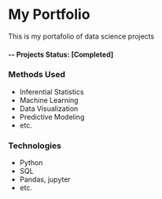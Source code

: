 # My Portfolio
This is my portafolio of data science projects

#### -- Projects Status: [Completed]

### Methods Used
* Inferential Statistics
* Machine Learning
* Data Visualization
* Predictive Modeling
* etc.

### Technologies
* Python
* SQL
* Pandas, jupyter
* etc.
